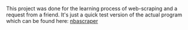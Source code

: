 This project was done for the learning process of web-scraping and a request from a friend.
It's just a quick test version of the actual program which can be found here: [nbascraper](https://nbascraper.azurewebsites.net)

